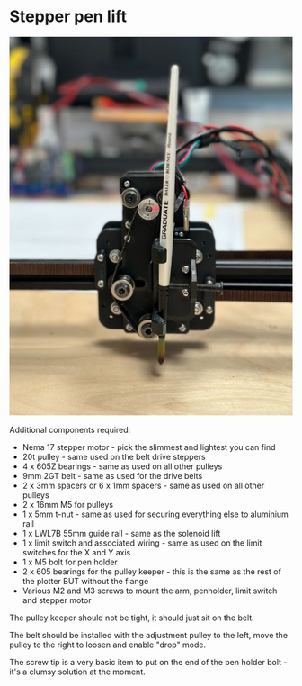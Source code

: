 # Stepper pen lift

![Stepper pen lift](./photo.jpeg)

Additional components required:

* Nema 17 stepper motor - pick the slimmest and lightest you can find
* 20t pulley - same used on the belt drive steppers
* 4 x 605Z bearings - same as used on all other pulleys
* 9mm 2GT belt - same as used for the drive belts
* 2 x 3mm spacers or 6 x 1mm spacers - same as used on all other pulleys
* 2 x 16mm M5 for pulleys
* 1 x 5mm t-nut - same as used for securing everything else to aluminium rail
* 1 x LWL7B 55mm guide rail - same as the solenoid lift
* 1 x limit switch and associated wiring - same as used on the limit switches for the X and Y axis
* 1 x M5 bolt for pen holder
* 2 x 605 bearings for the pulley keeper - this is the same as the rest of the plotter BUT without the flange
* Various M2 and M3 screws to mount the arm, penholder, limit switch and stepper motor

The pulley keeper should not be tight, it should just sit on the belt.

The belt should be installed with the adjustment pulley to the left, move the pulley to the right to loosen and enable "drop" mode.

The screw tip is a very basic item to put on the end of the pen holder bolt - it's a clumsy solution at the moment.
